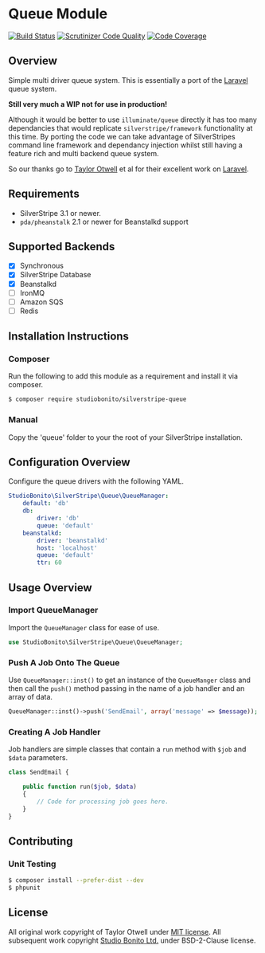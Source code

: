# Queue Module

[![Build Status](https://travis-ci.org/studiobonito/silverstripe-queue.svg?branch=master)](https://travis-ci.org/studiobonito/silverstripe-queue)
[![Scrutinizer Code Quality](https://scrutinizer-ci.com/g/studiobonito/silverstripe-queue/badges/quality-score.png?b=master)](https://scrutinizer-ci.com/g/studiobonito/silverstripe-queue/?branch=master)
[![Code Coverage](https://scrutinizer-ci.com/g/studiobonito/silverstripe-queue/badges/coverage.png?b=master)](https://scrutinizer-ci.com/g/studiobonito/silverstripe-queue/?branch=master)

## Overview

Simple multi driver queue system. This is essentially a port of the [Laravel](http://laravel.com/) queue system.

**Still very much a WIP not for use in production!**

Although it would be better to use `illuminate/queue` directly it has too many dependancies that would replicate `silverstripe/framework` functionality at this time. By porting the code we can take advantage of SilverStripes command line framework and dependancy injection whilst still having a feature rich and multi backend queue system.

So our thanks go to [Taylor Otwell](https://twitter.com/taylorotwell) et al for their excellent work on [Laravel](http://laravel.com/).

## Requirements

- SilverStripe 3.1 or newer.
- `pda/pheanstalk` 2.1 or newer for Beanstalkd support

## Supported Backends

- [x] Synchronous
- [x] SilverStripe Database
- [x] Beanstalkd
- [ ] IronMQ
- [ ] Amazon SQS
- [ ] Redis

## Installation Instructions

### Composer

Run the following to add this module as a requirement and install it via composer.

```bash
$ composer require studiobonito/silverstripe-queue
```

### Manual

Copy the 'queue' folder to your the root of your SilverStripe installation.

## Configuration Overview

Configure the queue drivers with the following YAML.

```yaml
StudioBonito\SilverStripe\Queue\QueueManager:
    default: 'db'
    db:
        driver: 'db'
        queue: 'default'
    beanstalkd:
        driver: 'beanstalkd'
        host: 'localhost'
        queue: 'default'
        ttr: 60
```

## Usage Overview

### Import QueueManager

Import the `QueueManager` class for ease of use.

```php
use StudioBonito\SilverStripe\Queue\QueueManager;

```

### Push A Job Onto The Queue

Use `QueueManager::inst()` to get an instance of the `QueueManger` class and then call the `push()` method passing in the name of a job handler and an array of data.

```php
QueueManager::inst()->push('SendEmail', array('message' => $message));

```

### Creating A Job Handler

Job handlers are simple classes that contain a `run` method with `$job` and `$data` parameters.

```php
class SendEmail {

    public function run($job, $data)
    {
        // Code for processing job goes here.
    }
}
```

## Contributing

### Unit Testing

```bash
$ composer install --prefer-dist --dev
$ phpunit
```

## License

All original work copyright of Taylor Otwell under [MIT license](http://opensource.org/licenses/MIT).
All subsequent work copyright [Studio Bonito Ltd.](http://www.studiobonito.co.uk/) under BSD-2-Clause license.